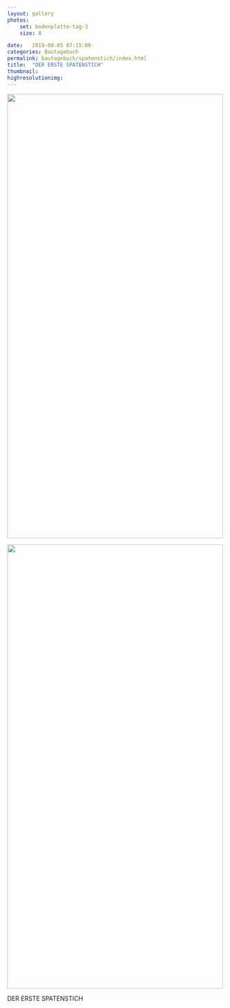 ```yaml
---
layout: gallery
photos:
    set: bodenplatte-tag-3
    size: 8

date:   2019-08-05 07:15:00
categories: Bautagebuch
permalink: bautagebuch/spatenstich/index.html
title:  "DER ERSTE SPATENSTICH"
thumbnail: 
highresolutionimg: 
---
```


<div class="entry-content">
<p><img data-attachment-id="359" data-permalink="./bautagebuch/spatenstich/attachment/20190806_222409/" data-orig-file="{{ site.GallerieDir }}/20190806_222409.jpg?fit=1960%2C4032&amp;ssl=1" data-orig-size="1960,4032" data-comments-opened="1" data-image-meta="{&quot;aperture&quot;:&quot;2.4&quot;,&quot;credit&quot;:&quot;&quot;,&quot;camera&quot;:&quot;SM-G960F&quot;,&quot;caption&quot;:&quot;&quot;,&quot;created_timestamp&quot;:&quot;1564988459&quot;,&quot;copyright&quot;:&quot;&quot;,&quot;focal_length&quot;:&quot;4.3&quot;,&quot;iso&quot;:&quot;100&quot;,&quot;shutter_speed&quot;:&quot;0.016666666666667&quot;,&quot;title&quot;:&quot;&quot;,&quot;orientation&quot;:&quot;0&quot;}" data-image-title="&#8222;Erster Spatenstich&#8220;" data-image-description data-medium-file="{{ site.GallerieDir }}/20190806_222409.jpg?fit=146%2C300&amp;ssl=1" data-large-file="{{ site.GallerieDir }}/20190806_222409.jpg?fit=498%2C1024&amp;ssl=1" loading="lazy" class="aligncenter size-large wp-image-359 jetpack-lazy-image" src="https://hausbau-blog.pfeiffer.world/rten/wp-content/uploads/2019/08/20190806_222409-498x1024.jpg?resize=498%2C1024&#038;ssl=1" alt width="498" height="1024" data-recalc-dims="1" data-lazy-srcset="{{ site.GallerieDir }}/20190806_222409.jpg?resize=498%2C1024&amp;ssl=1 498w, {{ site.GallerieDir }}/20190806_222409.jpg?resize=146%2C300&amp;ssl=1 146w, {{ site.GallerieDir }}/20190806_222409.jpg?resize=768%2C1580&amp;ssl=1 768w, {{ site.GallerieDir }}/20190806_222409.jpg?resize=131%2C270&amp;ssl=1 131w, {{ site.GallerieDir }}/20190806_222409.jpg?w=1960&amp;ssl=1 1960w, {{ site.GallerieDir }}/20190806_222409.jpg?w=1280&amp;ssl=1 1280w" data-lazy-sizes="(max-width: 498px) 100vw, 498px" data-lazy-src="https://hausbau-blog.pfeiffer.world/rten/wp-content/uploads/2019/08/20190806_222409-498x1024.jpg?resize=498%2C1024&amp;is-pending-load=1#038;ssl=1" srcset="data:image/gif;base64,./R0lGODlhAQABAIAAAAAAAP/yH5BAEAAAAALAAAAAABAAEAAAIBRAA7/index.html"></p>
<noscript><img data-attachment-id="359" data-permalink="./bautagebuch/spatenstich/attachment/20190806_222409/" data-orig-file="{{ site.GallerieDir }}/20190806_222409.jpg?fit=1960%2C4032&amp;ssl=1" data-orig-size="1960,4032" data-comments-opened="1" data-image-meta="{&quot;aperture&quot;:&quot;2.4&quot;,&quot;credit&quot;:&quot;&quot;,&quot;camera&quot;:&quot;SM-G960F&quot;,&quot;caption&quot;:&quot;&quot;,&quot;created_timestamp&quot;:&quot;1564988459&quot;,&quot;copyright&quot;:&quot;&quot;,&quot;focal_length&quot;:&quot;4.3&quot;,&quot;iso&quot;:&quot;100&quot;,&quot;shutter_speed&quot;:&quot;0.016666666666667&quot;,&quot;title&quot;:&quot;&quot;,&quot;orientation&quot;:&quot;0&quot;}" data-image-title="&#8222;Erster Spatenstich&#8220;" data-image-description="" data-medium-file="{{ site.GallerieDir }}/20190806_222409.jpg?fit=146%2C300&amp;ssl=1" data-large-file="{{ site.GallerieDir }}/20190806_222409.jpg?fit=498%2C1024&amp;ssl=1" loading="lazy" class="aligncenter size-large wp-image-359" src="https://hausbau-blog.pfeiffer.world/rten/wp-content/uploads/2019/08/20190806_222409-498x1024.jpg?resize=498%2C1024&#038;ssl=1" alt="" width="498" height="1024" srcset="{{ site.GallerieDir }}/20190806_222409.jpg?resize=498%2C1024&amp;ssl=1 498w, {{ site.GallerieDir }}/20190806_222409.jpg?resize=146%2C300&amp;ssl=1 146w, {{ site.GallerieDir }}/20190806_222409.jpg?resize=768%2C1580&amp;ssl=1 768w, {{ site.GallerieDir }}/20190806_222409.jpg?resize=131%2C270&amp;ssl=1 131w, {{ site.GallerieDir }}/20190806_222409.jpg?w=1960&amp;ssl=1 1960w, {{ site.GallerieDir }}/20190806_222409.jpg?w=1280&amp;ssl=1 1280w" sizes="(max-width: 498px) 100vw, 498px" data-recalc-dims="1"></noscript>

DER ERSTE SPATENSTICH

</div><!-- .entry-content -->
